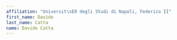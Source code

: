 ```yaml
---
affiliation: "Universit\xE0 degli Studi di Napoli, Federico II"
first_name: Davide
last_name: Catta
name: Davide Catta
---
```

